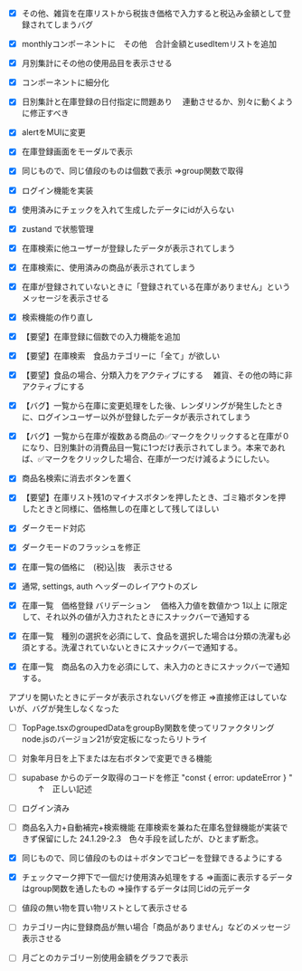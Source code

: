 - [x] その他、雑貨を在庫リストから税抜き価格で入力すると税込み金額として登録されてしまうバグ

- [x] monthlyコンポーネントに　その他　合計金額とusedItemリストを追加

- [x] 月別集計にその他の使用品目を表示させる

- [x] コンポーネントに細分化

- [x] 日別集計と在庫登録の日付指定に問題あり
　連動させるか、別々に動くように修正すべき

- [x] alertをMUIに変更

- [x] 在庫登録画面をモーダルで表示

- [x] 同じもので、同じ値段のものは個数で表示
⇒group関数で取得

- [x] ログイン機能を実装

- [x] 使用済みにチェックを入れて生成したデータにidが入らない

- [x] zustand で状態管理

- [x] 在庫検索に他ユーザーが登録したデータが表示されてしまう

- [x] 在庫検索に、使用済みの商品が表示されてしまう

- [x] 在庫が登録されていないときに「登録されている在庫がありません」というメッセージを表示させる

- [x] 検索機能の作り直し

- [x] 【要望】在庫登録に個数での入力機能を追加

- [x] 【要望】在庫検索　食品カテゴリーに「全て」が欲しい

- [x] 【要望】食品の場合、分類入力をアクティブにする
　雑貨、その他の時に非アクティブにする

- [x] 【バグ】一覧から在庫に変更処理をした後、レンダリングが発生したときに、ログインユーザー以外が登録したデータが表示されてしまう

- [x] 【バグ】一覧から在庫が複数ある商品の✅マークをクリックすると在庫が０になり、日別集計の消費品目一覧に1つだけ表示されてしまう。本来であれば、✅マークをクリックした場合、在庫が一つだけ減るようにしたい。

- [x] 商品名検索に消去ボタンを置く

- [x] 【要望】在庫リスト残1のマイナスボタンを押したとき、ゴミ箱ボタンを押したときと同様に、価格無しの在庫として残してほしい

- [x] ダークモード対応

- [x] ダークモードのフラッシュを修正

- [x] 在庫一覧の価格に　(税)込|抜　表示させる　

- [x] 通常, settings, auth ヘッダーのレイアウトのズレ

- [x] 在庫一覧　価格登録 バリデーション
　価格入力値を数値かつ 1以上 に限定して、それ以外の値が入力されたときにスナックバーで通知する

- [x] 在庫一覧　種別の選択を必須にして、食品を選択した場合は分類の洗濯も必須とする。洗濯されていないときにスナックバーで通知する。

- [x] 在庫一覧　商品名の入力を必須にして、未入力のときにスナックバーで通知する。

アプリを開いたときにデータが表示されないバグを修正
⇒直接修正はしていないが、バグが発生しなくなった

- [ ] TopPage.tsxのgroupedDataをgroupBy関数を使ってリファクタリング
      node.jsのバージョン21が安定板になったらリトライ

- [ ] 対象年月日を上下または左右ボタンで変更できる機能


- [ ] supabase からのデータ取得のコードを修正
      "const { error: updateError } "
                       　　↑　正しい記述

- [ ] ログイン済み


- [ ] 商品名入力+自動補完+検索機能
  在庫検索を兼ねた在庫名登録機能が実装できず保留にした
  24.1.29-2.3　色々手段を試したが、ひとまず断念。

- [x] 同じもので、同じ値段のものは＋ボタンでコピーを登録できるようにする

- [x] チェックマーク押下で一個だけ使用済み処理をする
⇒画面に表示するデータはgroup関数を通したもの
⇒操作するデータは同じidの元データ


- [ ] 値段の無い物を買い物リストとして表示させる

- [ ] カテゴリー内に登録商品が無い場合「商品がありません」などのメッセージ表示させる

- [ ] 月ごとのカテゴリー別使用金額をグラフで表示
